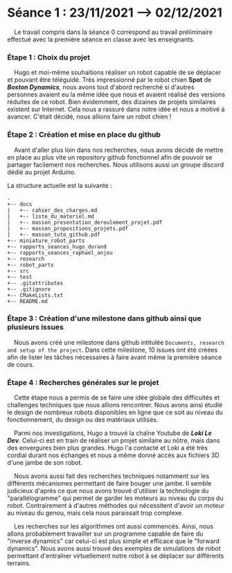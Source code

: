 # Séance 1 : 23/11/2021 --> 02/12/2021

&nbsp;&nbsp;&nbsp;&nbsp;Le travail compris dans la séance 0 correspond au travail préliminaire effectué avec la première
séance en classe avec les enseignants.

### Étape 1 : Choix du projet

&nbsp;&nbsp;&nbsp;&nbsp;Hugo et moi-même souhaitions réaliser un robot capable de se déplacer et pouvant être téléguidé.
Très impressionné par le robot chien **Spot** de ***Boston Dynamics***, nous avons tout d'abord recherché si d'autres 
personnes avaient eu la même idée que nous et avaient réalisé des versions réduites de ce robot. 
Bien évidemment, des dizaines de projets similaires existent sur Internet. Cela nous a rassuré dans notre idée et nous a
motivé à avancer. C'était décidé, nous allions faire un robot chien !

### Étape 2 : Création et mise en place du github

&nbsp;&nbsp;&nbsp;&nbsp;Avant d'aller plus loin dans nos recherches, nous avons décidé de mettre en place au plus vite 
un repository github fonctionnel afin de pouvoir se partager facilement nos recherches. Nous utilisons aussi un groupe
discord dédié au projet Arduino.

La structure actuelle est la suivante : 

```
.
+-- docs
|   +-- cahier_des_charges.md
|   +-- liste_du_materiel.md
|   +-- masson_presentation_deroulement_projet.pdf
|   +-- masson_propositions_projets.pdf
|   +-- masson_tuto_github.pdf
+-- miniature_robot_parts
+-- rapports_seances_hugo_durand
+-- rapports_seances_raphael_anjou
+-- research
+-- robot_parts
+-- src
+-- test
+-- .gitattributes
+-- .gitignore
+-- CMakeLists.txt
+-- README.md
```

### Étape 3 : Création d'une milestone dans github ainsi que plusieurs issues
&nbsp;&nbsp;&nbsp;&nbsp;Nous avons créé une milestone dans github intitulée `Documents, research and setup of the project`.
Dans cette milestone, 10 issues ont été créées afin de lister les tâches nécessaires à faire avant même la première séance
de cours.

### Étape 4 : Recherches générales sur le projet

&nbsp;&nbsp;&nbsp;&nbsp;Cette étape nous a permis de se faire une idée globale des difficultés et challenges techniques
que nous allions rencontrer. Nous avons ainsi étudié le design de nombreux robots disponibles en ligne que ce soit au
niveau du fonctionnement, du design ou des matériaux utilisés.

&nbsp;&nbsp;&nbsp;&nbsp;Parmi nos investigations, Hugo a trouvé la chaîne Youtube de ***Loki Le Dev***. Celui-ci est en
train de réaliser un projet similaire au nôtre, mais dans des envergures bien plus grandes. Hugo l'a contacté et Loki a
été très cordial durant nos échanges et nous a même donné accès aux fichiers 3D d'une jambe de son robot.

&nbsp;&nbsp;&nbsp;&nbsp;Nous avons aussi fait des recherches techniques notamment sur les différents mécanismes permettant
de faire bouger une jambe. Il semble judicieux d'après ce que nous avons trouvé d'utiliser la technologie du "parallélogramme"
qui permet de garder les moteurs au niveau du corps du robot. Contrairement à d'autres méthodes qui nécessitent d'avoir
un moteur au niveau du genou, mais cela nous paraissait trop complexe.

&nbsp;&nbsp;&nbsp;&nbsp;Les recherches sur les algorithmes ont aussi commencés. Ainsi, nous allons probablement travailler
sur un programme capable de faire du "inverse dynamics" car celui-ci est plus simple et efficace que le "forward dynamics".
Nous avons aussi trouvé des exemples de simulations de robot permettant d'entraîner virtuellement notre robot à se déplacer
sur différents terrains.
